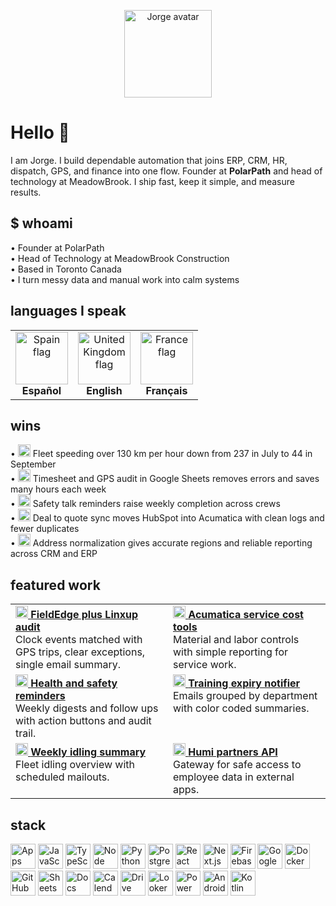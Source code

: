 <p align="center">
  <img src="https://github.com/jorgedsp93.png" alt="Jorge avatar" width="140"><br/>
</p>

# Hello 👋

I am Jorge. I build dependable automation that joins ERP, CRM, HR, dispatch, GPS, and finance into one flow. Founder at **PolarPath** and head of technology at MeadowBrook. I ship fast, keep it simple, and measure results.

## $ whoami
• Founder at PolarPath  
• Head of Technology at MeadowBrook Construction  
• Based in Toronto Canada  
• I turn messy data and manual work into calm systems

## languages I speak
<table>
  <tr>
    <td align="center">
      <img src="https://github.githubassets.com/images/icons/emoji/unicode/1f1ea-1f1f8.png?v8" alt="Spain flag" height="84"><br/>
      <b>Español</b>
    </td>
    <td align="center">
      <img src="https://github.githubassets.com/images/icons/emoji/unicode/1f1ec-1f1e7.png?v8" alt="United Kingdom flag" height="84"><br/>
      <b>English</b>
    </td>
    <td align="center">
      <img src="https://github.githubassets.com/images/icons/emoji/unicode/1f1eb-1f1f7.png?v8" alt="France flag" height="84"><br/>
      <b>Français</b>
    </td>
  </tr>
</table>

## wins
• <img src="https://cdn.simpleicons.org/googleanalytics/2E7D32" height="20" alt=""> Fleet speeding over 130 km per hour down from 237 in July to 44 in September  
• <img src="https://cdn.simpleicons.org/googlesheets/34A853" height="20" alt=""> Timesheet and GPS audit in Google Sheets removes errors and saves many hours each week  
• <img src="https://cdn.simpleicons.org/gmail/EA4335" height="20" alt=""> Safety talk reminders raise weekly completion across crews  
• <img src="https://cdn.simpleicons.org/hubspot/FF7A59" height="20" alt=""> Deal to quote sync moves HubSpot into Acumatica with clean logs and fewer duplicates  
• <img src="https://cdn.simpleicons.org/database/6E6E6E" height="20" alt=""> Address normalization gives accurate regions and reliable reporting across CRM and ERP

## featured work
<table>
  <tr>
    <td width="50%" valign="top">
      <a href="https://github.com/jorgedsp93/Fieldedge-linxup-clock-audit">
        <img src="https://cdn.simpleicons.org/googlemaps/4285F4" height="20" alt=""> <b>FieldEdge plus Linxup audit</b>
      </a>
      <br/>Clock events matched with GPS trips, clear exceptions, single email summary.
    </td>
    <td width="50%" valign="top">
      <a href="https://github.com/jorgedsp93/SO_Material-Labour">
        <img src="https://cdn.simpleicons.org/microsoftazure/0078D4" height="20" alt=""> <b>Acumatica service cost tools</b>
      </a>
      <br/>Material and labor controls with simple reporting for service work.
    </td>
  </tr>
  <tr>
    <td width="50%" valign="top">
      <a href="https://github.com/jorgedsp93/H-S_Reminder">
        <img src="https://cdn.simpleicons.org/gmail/EA4335" height="20" alt=""> <b>Health and safety reminders</b>
      </a>
      <br/>Weekly digests and follow ups with action buttons and audit trail.
    </td>
    <td width="50%" valign="top">
      <a href="https://github.com/jorgedsp93/training-expiry-notifier">
        <img src="https://cdn.simpleicons.org/googlecalendar/4285F4" height="20" alt=""> <b>Training expiry notifier</b>
      </a>
      <br/>Emails grouped by department with color coded summaries.
    </td>
  </tr>
  <tr>
    <td width="50%" valign="top">
      <a href="https://github.com/jorgedsp93/Weekly-Idling-Summary">
        <img src="https://cdn.simpleicons.org/speedtest/1A73E8" height="20" alt=""> <b>Weekly idling summary</b>
      </a>
      <br/>Fleet idling overview with scheduled mailouts.
    </td>
    <td width="50%" valign="top">
      <a href="https://github.com/jorgedsp93/Humi-HR/partners-api">
        <img src="https://cdn.simpleicons.org/postman/FF6C37" height="20" alt=""> <b>Humi partners API</b>
      </a>
      <br/>Gateway for safe access to employee data in external apps.
    </td>
  </tr>
</table>

## stack
<p>
  <img src="https://cdn.simpleicons.org/googleappsscript/4285F4" height="40" alt="Apps Script">
  <img src="https://cdn.simpleicons.org/javascript/F7DF1E" height="40" alt="JavaScript">
  <img src="https://cdn.simpleicons.org/typescript/3178C6" height="40" alt="TypeScript">
  <img src="https://cdn.simpleicons.org/nodedotjs/339933" height="40" alt="Node">
  <img src="https://cdn.simpleicons.org/python/3776AB" height="40" alt="Python">
  <img src="https://cdn.simpleicons.org/postgresql/4169E1" height="40" alt="PostgreSQL">
  <img src="https://cdn.simpleicons.org/react/61DAFB" height="40" alt="React">
  <img src="https://cdn.simpleicons.org/nextdotjs/000000" height="40" alt="Next.js">
  <img src="https://cdn.simpleicons.org/firebase/FFCA28" height="40" alt="Firebase">
  <img src="https://cdn.simpleicons.org/googlecloud/4285F4" height="40" alt="Google Cloud">
  <img src="https://cdn.simpleicons.org/docker/2496ED" height="40" alt="Docker">
  <img src="https://cdn.simpleicons.org/githubactions/2088FF" height="40" alt="GitHub Actions">
  <img src="https://cdn.simpleicons.org/googlesheets/34A853" height="40" alt="Sheets">
  <img src="https://cdn.simpleicons.org/googledocs/4285F4" height="40" alt="Docs">
  <img src="https://cdn.simpleicons.org/googlecalendar/4285F4" height="40" alt="Calendar">
  <img src="https://cdn.simpleicons.org/googledrive/4285F4" height="40" alt="Drive">
  <img src="https://cdn.simpleicons.org/looker/4285F4" height="40" alt="Looker Studio">
  <img src="https://cdn.simpleicons.org/powerbi/F2C811" height="40" alt="Power BI">
  <img src="https://cdn.simpleicons.org/android/3DDC84" height="40" alt="Android">
  <img src="https://cdn.simpleicons.org/kotlin/7F52FF" height="40" alt="Kotlin">
</p>
